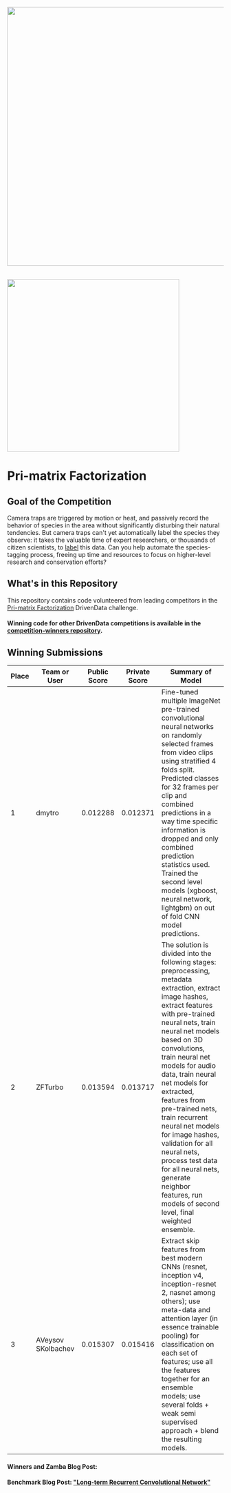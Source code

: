 [<img src='https://s3.amazonaws.com/drivendata-public-assets/logo-white-blue.png' width='600'>](https://www.drivendata.org/)
<br><br>

<img src='https://s3.amazonaws.com/drivendata-public-assets/chimp.jpg' height=400>

# Pri-matrix Factorization
## Goal of the Competition
 Camera traps are triggered by motion or heat, and passively record the behavior of species in the area without significantly disturbing their natural tendencies. But camera traps can't yet automatically label the species they observe: it takes the valuable time of expert researchers, or thousands of citizen scientists, to [label](https://www.chimpandsee.org/#/) this data. Can you help automate the species-tagging process, freeing up time and resources to focus on higher-level research and conservation efforts?

## What's in this Repository
This repository contains code volunteered from leading competitors in the [Pri-matrix Factorization](https://www.drivendata.org/competitions/49/deep-learning-camera-trap-animals/) DrivenData challenge.

#### Winning code for other DrivenData competitions is available in the [competition-winners repository](https://github.com/drivendataorg/competition-winners).


## Winning Submissions

Place |Team or User | Public Score | Private Score | Summary of Model
--- | --- | --- | --- | ---
1 | dmytro | 0.012288 | 0.012371 |Fine-tuned multiple ImageNet pre-trained convolutional neural networks on randomly selected frames from video clips using stratified 4 folds split. Predicted classes for 32 frames per clip and combined predictions in a way time specific information is dropped and only combined prediction statistics used. Trained the second level models (xgboost, neural network, lightgbm) on out of fold CNN model predictions.
2 | ZFTurbo | 0.013594 | 0.013717 | The solution is divided into the following stages: preprocessing, metadata extraction, extract image hashes, extract features with pre-trained neural nets, train neural net models based on 3D convolutions, train neural net models for audio data, train neural net models for extracted, features from pre-trained nets, train recurrent neural net models for image hashes, validation for all neural nets, process test data for all neural nets, generate neighbor features, run models of second level, final weighted ensemble.
3 | AVeysov SKolbachev | 0.015307 |   0.015416 | Extract skip features from best modern CNNs (resnet, inception v4, inception-resnet 2, nasnet among others); use meta-data and attention layer (in essence trainable pooling) for classification on each set of features; use all the features together for an ensemble models; use several folds + weak semi supervised approach + blend the resulting models.

#### Winners and Zamba Blog Post:

#### Benchmark Blog Post: ["Long-term Recurrent Convolutional Network"](http://drivendata.co/blog/pri-matrix-factorization-benchmark/)
